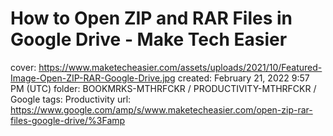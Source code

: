 # How to Open ZIP and RAR Files in Google Drive - Make Tech Easier

cover: https://www.maketecheasier.com/assets/uploads/2021/10/Featured-Image-Open-ZIP-RAR-Google-Drive.jpg
created: February 21, 2022 9:57 PM (UTC)
folder: BOOKMRKS-MTHRFCKR / PRODUCTIVITY-MTHRFCKR / Google
tags: Productivity
url: https://www.google.com/amp/s/www.maketecheasier.com/open-zip-rar-files-google-drive/%3Famp